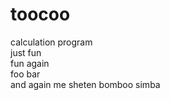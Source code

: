 # toocoo
calculation program<br>
just fun<br>
fun again<br>
foo bar<br>
and again me
sheten bomboo
simba
